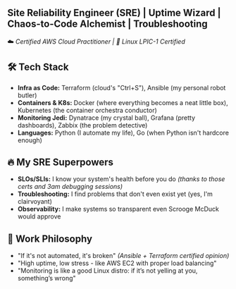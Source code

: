 ## **Site Reliability Engineer (SRE) | Uptime Wizard | Chaos-to-Code Alchemist | Troubleshooting**  
☁️ *Certified AWS Cloud Practitioner | 🐧 Linux LPIC-1 Certified*

## **🛠 Tech Stack**  
- **Infra as Code:** Terraform (cloud's "Ctrl+S"), Ansible (my personal robot butler)  
- **Containers & K8s:** Docker (where everything becomes a neat little box), Kubernetes (the container orchestra conductor)  
- **Monitoring Jedi:** Dynatrace (my crystal ball), Grafana (pretty dashboards), Zabbix (the problem detective)  
- **Languages:** Python (I automate my life), Go (when Python isn't hardcore enough)  

## **🔥 My SRE Superpowers**  
- **SLOs/SLIs:** I know your system's health before you do *(thanks to those certs and 3am debugging sessions)*  
- **Troubleshooting:** I find problems that don't even exist yet (yes, I'm clairvoyant)  
- **Observability:** I make systems so transparent even Scrooge McDuck would approve  

## **🚀 Work Philosophy**  
- "If it's not automated, it's broken" *(Ansible + Terraform certified opinion)*  
- "High uptime, low stress - like AWS EC2 with proper load balancing"  
- "Monitoring is like a good Linux distro: if it’s not yelling at you, something’s wrong"  
